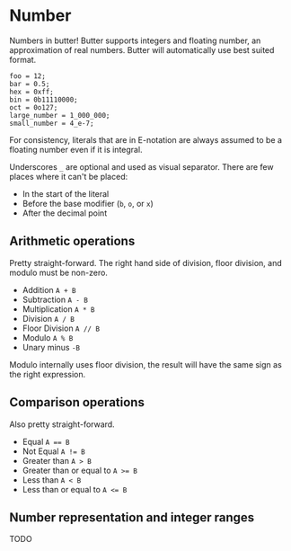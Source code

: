 # Number

Numbers in butter! Butter supports integers and floating number, an approximation of real numbers. Butter will automatically use best suited format.

```butter
foo = 12;
bar = 0.5;
hex = 0xff;
bin = 0b11110000;
oct = 0o127;
large_number = 1_000_000;
small_number = 4_e-7;
```

For consistency, literals that are in E-notation are always assumed to be a floating number even if it is integral.

Underscores `_` are optional and used as visual separator. There are few places where it can't be placed:

- In the start of the literal
- Before the base modifier (`b`, `o`, or `x`)
- After the decimal point

## Arithmetic operations

Pretty straight-forward. The right hand side of division, floor division, and modulo must be non-zero.

- Addition `A + B`
- Subtraction `A - B`
- Multiplication `A * B`
- Division `A / B`
- Floor Division `A // B`
- Modulo `A % B`
- Unary minus `-B`

Modulo internally uses floor division, the result will have the same sign as the right expression.

## Comparison operations

Also pretty straight-forward.

- Equal `A == B`
- Not Equal `A != B`
- Greater than `A > B`
- Greater than or equal to `A >= B`
- Less than `A < B`
- Less than or equal to `A <= B`

## Number representation and integer ranges

TODO
